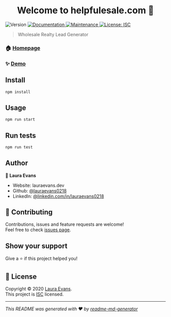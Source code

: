 <h1 align="center">Welcome to helpfulesale.com 👋</h1>
<p>
  <img alt="Version" src="https://img.shields.io/badge/version-1.0.0-blue.svg?cacheSeconds=2592000" />
  <a href="https://github.com/lauraevans0218/HelpfulSale#readme" target="_blank">
    <img alt="Documentation" src="https://img.shields.io/badge/documentation-yes-brightgreen.svg" />
  </a>
  <a href="https://github.com/lauraevans0218/HelpfulSale/graphs/commit-activity" target="_blank">
    <img alt="Maintenance" src="https://img.shields.io/badge/Maintained%3F-yes-green.svg" />
  </a>
  <a href="https://github.com/lauraevans0218/HelpfulSale/blob/master/LICENSE" target="_blank">
    <img alt="License: ISC" src="https://img.shields.io/github/license/lauraevans0218/helpfulesale.com" />
  </a>
</p>

> Wholesale Realty Lead Generator

### 🏠 [Homepage](https://github.com/lauraevans0218/HelpfulSale#readme)

### ✨ [Demo](helpfulsale.com)

## Install

```sh
npm install
```

## Usage

```sh
npm run start
```

## Run tests

```sh
npm run test
```

## Author

👤 **Laura Evans**

* Website: lauraevans.dev
* Github: [@lauraevans0218](https://github.com/lauraevans0218)
* LinkedIn: [@linkedin.com\/in\/lauraevans0218](https://linkedin.com/in/linkedin.com\/in\/lauraevans0218)

## 🤝 Contributing

Contributions, issues and feature requests are welcome!<br />Feel free to check [issues page](https://github.com/lauraevans0218/HelpfulSale/issues). 

## Show your support

Give a ⭐️ if this project helped you!

## 📝 License

Copyright © 2020 [Laura Evans](https://github.com/lauraevans0218).<br />
This project is [ISC](https://github.com/lauraevans0218/HelpfulSale/blob/master/LICENSE) licensed.

***
_This README was generated with ❤️ by [readme-md-generator](https://github.com/kefranabg/readme-md-generator)_